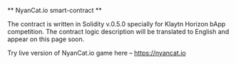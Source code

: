 ** NyanCat.io smart-contract **

The contract is written in Solidity v.0.5.0 specially for Klaytn Horizon bApp competition. 
The contract logic description will be translated to English and appear on this page soon. 

Try live version of NyanCat.io game here – https://nyancat.io
